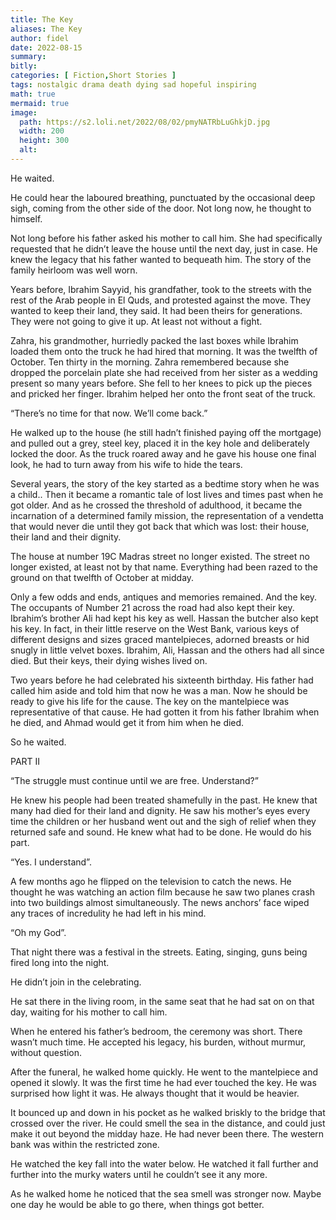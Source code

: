 ```yaml
---
title: The Key
aliases: The Key
author: fidel
date: 2022-08-15
summary: 
bitly: 
categories: [ Fiction,Short Stories ]
tags: nostalgic drama death dying sad hopeful inspiring
math: true
mermaid: true
image:
  path: https://s2.loli.net/2022/08/02/pmyNATRbLuGhkjD.jpg
  width: 200 
  height: 300 
  alt:
---
```


<!---Monday 15 August 2022--->


He waited.

He could hear the laboured breathing, punctuated by the occasional deep sigh, coming from the other side of the door. Not long now, he thought to himself.

Not long before his father asked his mother to call him. She had specifically requested that he didn’t leave the house until the next day, just in case. He knew the legacy that his father wanted to bequeath him. The story of the family heirloom was well worn.

Years before, Ibrahim Sayyid, his grandfather, took to the streets with the rest of the Arab people in El Quds, and protested against the move. They wanted to keep their land, they said. It had been theirs for generations. They were not going to give it up. At least not without a fight.

Zahra, his grandmother, hurriedly packed the last boxes while Ibrahim loaded them onto the truck he had hired that morning. It was the twelfth of October. Ten thirty in the morning. Zahra remembered because she dropped the porcelain plate she had received from her sister as a wedding present so many years before. She fell to her knees to pick up the pieces and pricked her finger. Ibrahim helped her onto the front seat of the truck.

“There’s no time for that now. We’ll come back.”

He walked up to the house (he still hadn’t finished paying off the mortgage) and pulled out a grey, steel key, placed it in the key hole and deliberately locked the door. As the truck roared away and he gave his house one final look, he had to turn away from his wife to hide the tears.

Several years, the story of the key started as a bedtime story when he was a child.. Then it became a romantic tale of lost lives and times past when he got older. And as he crossed the threshold of adulthood, it became the incarnation of a determined family mission, the representation of a vendetta that would never die until they got back that which was lost: their house, their land and their dignity.

The house at number 19C Madras street no longer existed. The street no longer existed, at least not by that name. Everything had been razed to the ground on that twelfth of October at midday.

Only a few odds and ends, antiques and memories remained. And the key. The occupants of Number 21 across the road had also kept their key. Ibrahim’s brother Ali had kept his key as well. Hassan the butcher also kept his key. In fact, in their little reserve on the West Bank, various keys of different designs and sizes graced mantelpieces, adorned breasts or hid snugly in little velvet boxes. Ibrahim, Ali, Hassan and the others had all since died. But their keys, their dying wishes lived on.

Two years before he had celebrated his sixteenth birthday. His father had called him aside and told him that now he was a man. Now he should be ready to give his life for the cause. The key on the mantelpiece was representative of that cause. He had gotten it from his father Ibrahim when he died, and Ahmad would get it from him when he died.

So he waited.

  
PART II

“The struggle must continue until we are free. Understand?”

  
He knew his people had been treated shamefully in the past. He knew that many had died for their land and dignity. He saw his mother’s eyes every time the children or her husband went out and the sigh of relief when they returned safe and sound. He knew what had to be done. He would do his part.

“Yes. I understand”.

A few months ago he flipped on the television to catch the news. He thought he was watching an action film because he saw two planes crash into two buildings almost simultaneously. The news anchors’ face wiped any traces of incredulity he had left in his mind.

“Oh my God”.

That night there was a festival in the streets. Eating, singing, guns being fired long into the night.

He didn’t join in the celebrating.

He sat there in the living room, in the same seat that he had sat on on that day, waiting for his mother to call him.

When he entered his father’s bedroom, the ceremony was short. There wasn’t much time. He accepted his legacy, his burden, without murmur, without question.

After the funeral, he walked home quickly. He went to the mantelpiece and opened it slowly. It was the first time he had ever touched the key. He was surprised how light it was. He always thought that it would be heavier.

It bounced up and down in his pocket as he walked briskly to the bridge that crossed over the river. He could smell the sea in the distance, and could just make it out beyond the midday haze. He had never been there. The western bank was within the restricted zone.

He watched the key fall into the water below. He watched it fall further and further into the murky waters until he couldn’t see it any more.

As he walked home he noticed that the sea smell was stronger now. Maybe one day he would be able to go there, when things got better.